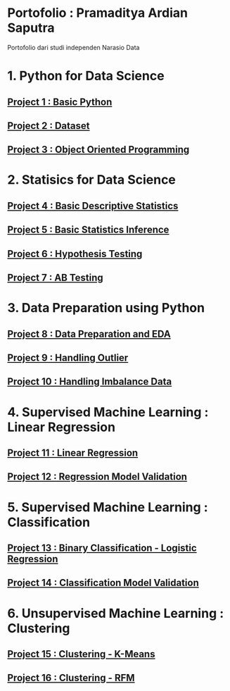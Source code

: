 # Portofolio : Pramaditya Ardian Saputra
Portofolio dari studi independen Narasio Data

# 1. Python for Data Science
## [Project 1 : Basic Python](https://github.com/Tarnished2/DataScientist/blob/main/PythonDataScience/1.BasicPython.ipynb)
## [Project 2 : Dataset](https://github.com/Tarnished2/DataScientist/blob/main/PythonDataScience/2.ReadDataset.ipynb)
## [Project 3 : Object Oriented Programming](https://github.com/Tarnished2/DataScientist/blob/main/PythonDataScience/3.ObjectOrientedProgramming.ipynb)

# 2. Statisics for Data Science
## [Project 4 : Basic Descriptive Statistics](https://github.com/Tarnished2/DataScientist/blob/main/StatisticsDataScience/4.BasicDescriptiveStatistics.ipynb)
## [Project 5 : Basic Statistics Inference](https://github.com/Tarnished2/DataScientist/blob/main/StatisticsDataScience/5.BasicStatisticsInference.ipynb)
## [Project 6 : Hypothesis Testing](https://github.com/Tarnished2/DataScientist/blob/main/StatisticsDataScience/6.HypothesisTesting.ipynb)
## [Project 7 : AB Testing](https://github.com/Tarnished2/DataScientist/blob/main/StatisticsDataScience/7.ABTesting.ipynb)

# 3. Data Preparation using Python
## [Project 8 : Data Preparation and EDA](https://github.com/Tarnished2/DataScientist/blob/main/DataPreparationusingPython/8.DataPreparationI.ipynb)
## [Project 9 : Handling Outlier](https://github.com/Tarnished2/DataScientist/blob/main/DataPreparationusingPython/9.HandlingOutliers.ipynb)
## [Project 10 : Handling Imbalance Data](https://github.com/Tarnished2/DataScientist/blob/main/DataPreparationusingPython/10.HandlingImbalancedData.ipynb)

# 4. Supervised Machine Learning : Linear Regression
## [Project 11 : Linear Regression](https://github.com/Tarnished2/DataScientist/blob/main/MachineLearning/11.SimpleLinearRegression.ipynb)
## [Project 12 : Regression Model Validation](https://github.com/Tarnished2/DataScientist/blob/main/MachineLearning/12.RegressionModelValidation.ipynb)

# 5. Supervised Machine Learning : Classification
## [Project 13 : Binary Classification - Logistic Regression](https://github.com/Tarnished2/DataScientist/blob/main/MachineLearning/13.BinaryClassification.ipynb)
## [Project 14 : Classification Model Validation](https://github.com/Tarnished2/DataScientist/blob/main/MachineLearning/14.ClassificationModelValidation.ipynb)

# 6. Unsupervised Machine Learning : Clustering
## [Project 15 : Clustering - K-Means](https://github.com/Tarnished2/DataScientist/blob/main/MachineLearning/15.ClusteringKMeans.ipynb)
## [Project 16 : Clustering - RFM](https://github.com/Tarnished2/DataScientist/blob/main/MachineLearning/16.ClusteringRFM.ipynb)
